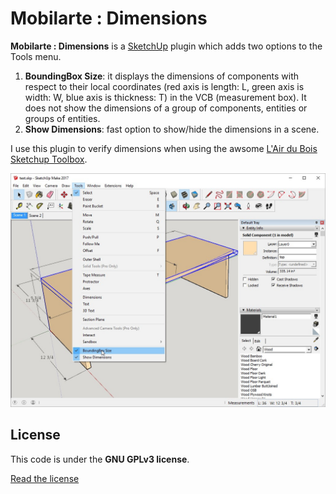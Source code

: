 Mobilarte : Dimensions
======================

**Mobilarte : Dimensions** is a [SketchUp](http://www.sketchup.com) plugin which adds two options to the Tools menu.

1. **BoundingBox Size**: it displays the dimensions of components with respect to their local coordinates (red axis is length: L, green axis is width: W, blue axis is thickness: T) in the VCB (measurement box). It does not show the dimensions of a group of components, entities or groups of entities. 
2. **Show Dimensions**: fast option to show/hide the dimensions in a scene.

I use this plugin to verify dimensions when using the awsome [L'Air du Bois Sketchup Toolbox](https://github.com/lairdubois/lairdubois-toolbox-sketchup-plugin).

![Mobilarte Dimensions](docs/imgs/capture.jpg)

License
-------

This code is under the **GNU GPLv3 license**.

[Read the license](LICENSE)

